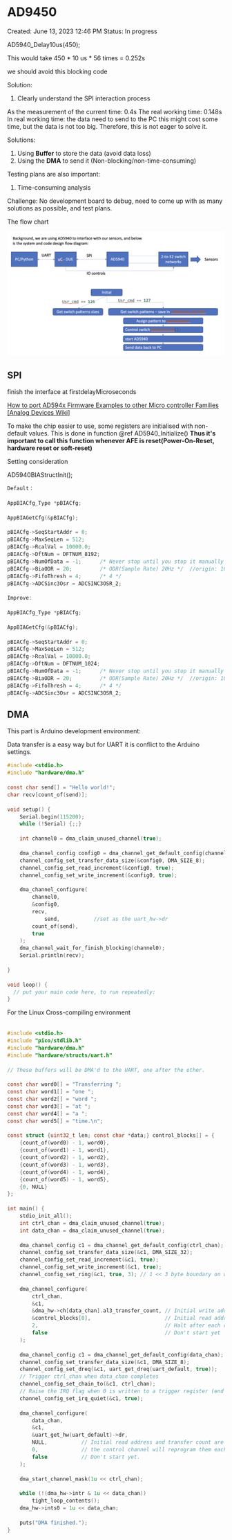 # AD9450

Created: June 13, 2023 12:46 PM
Status: In progress

AD5940_Delay10us(450);

This would take 450 * 10 us * 56 times = 0.252s

we should avoid this blocking code

Solution:

1. Clearly understand the SPI interaction process

As the measurement of the current time: 0.4s
The real working time: 0.148s
In real working time: the data need to send to the PC this might cost some time, but the data is not too big. Therefore, this is not eager to solve it.

Solutions:

1. Using **Buffer** to store the data (avoid data loss)
2. Using the **DMA** to send it (Non-blocking/non-time-consuming)

Testing plans are also important:

1. Time-consuming analysis

Challenge: No development board to debug, need to come up with as many solutions as possible, and test plans.

The flow chart

![Untitled](image/Untitled.png)

## SPI

finish the interface at firstdelayMicroseconds

[How to port AD594x Firmware Examples to other Micro controller Families [Analog Devices Wiki]](https://wiki.analog.com/resources/eval/user-guides/eval-ad5940/tools/porting_source_code)

To make the chip easier to use, some registers are initialised with non-default values. This is done in function @ref AD5940_Initialize() **Thus it's important to call this function whenever AFE is reset(Power-On-Reset, hardware reset or soft-reset)**

Setting consideration

AD5940BIAStructInit();

```c
Default：

AppBIACfg_Type *pBIACfg;

AppBIAGetCfg(&pBIACfg);

pBIACfg->SeqStartAddr = 0;
pBIACfg->MaxSeqLen = 512; 
pBIACfg->RcalVal = 10000.0;
pBIACfg->DftNum = DFTNUM_8192;
pBIACfg->NumOfData = -1;      /* Never stop until you stop it manually by AppBIACtrl() function */
pBIACfg->BiaODR = 20;         /* ODR(Sample Rate) 20Hz */  //origin: 1000
pBIACfg->FifoThresh = 4;      /* 4 */
pBIACfg->ADCSinc3Osr = ADCSINC3OSR_2;

Improve:

AppBIACfg_Type *pBIACfg;

AppBIAGetCfg(&pBIACfg);

pBIACfg->SeqStartAddr = 0;
pBIACfg->MaxSeqLen = 512; 
pBIACfg->RcalVal = 10000.0;
pBIACfg->DftNum = DFTNUM_1024;
pBIACfg->NumOfData = -1;      /* Never stop until you stop it manually by AppBIACtrl() function */
pBIACfg->BiaODR = 20;         /* ODR(Sample Rate) 20Hz */  //origin: 1000
pBIACfg->FifoThresh = 4;      /* 4 */
pBIACfg->ADCSinc3Osr = ADCSINC3OSR_2;
```

## DMA

This part is Arduino development environment:

Data transfer is a easy way but for UART it is conflict to the Arduino settings.

```c
#include <stdio.h>
#include "hardware/dma.h"

const char send[] = "Hello world!";
char recv[count_of(send)];

void setup() {
    Serial.begin(115200);
    while (!Serial) {;;}
    
    int channel0 = dma_claim_unused_channel(true);

    dma_channel_config config0 = dma_channel_get_default_config(channel0);
    channel_config_set_transfer_data_size(&config0, DMA_SIZE_8);
    channel_config_set_read_increment(&config0, true);
    channel_config_set_write_increment(&config0, true);

    dma_channel_configure(
        channel0,      
        &config0,          
        recv,         
	        send,           //set as the uart_hw->dr
        count_of(send), 
        true           
    );
    dma_channel_wait_for_finish_blocking(channel0);
    Serial.println(recv);

}

void loop() {
  // put your main code here, to run repeatedly:
}
```

For the Linux Cross-compiling environment

```c

#include <stdio.h>
#include "pico/stdlib.h"
#include "hardware/dma.h"
#include "hardware/structs/uart.h"

// These buffers will be DMA'd to the UART, one after the other.

const char word0[] = "Transferring ";
const char word1[] = "one ";
const char word2[] = "word ";
const char word3[] = "at ";
const char word4[] = "a ";
const char word5[] = "time.\n";

const struct {uint32_t len; const char *data;} control_blocks[] = {
    {count_of(word0) - 1, word0}, 
    {count_of(word1) - 1, word1},
    {count_of(word2) - 1, word2},
    {count_of(word3) - 1, word3},
    {count_of(word4) - 1, word4},
    {count_of(word5) - 1, word5},
    {0, NULL}  
};

int main() {
    stdio_init_all();
    int ctrl_chan = dma_claim_unused_channel(true);
    int data_chan = dma_claim_unused_channel(true);

    dma_channel_config c1 = dma_channel_get_default_config(ctrl_chan);
    channel_config_set_transfer_data_size(&c1, DMA_SIZE_32);
    channel_config_set_read_increment(&c1, true);
    channel_config_set_write_increment(&c1, true);
    channel_config_set_ring(&c1, true, 3); // 1 << 3 byte boundary on write ptr

    dma_channel_configure(
        ctrl_chan,
        &c1,
        &dma_hw->ch[data_chan].al3_transfer_count, // Initial write address
        &control_blocks[0],                        // Initial read address
        2,                                         // Halt after each control block
        false                                      // Don't start yet
    );

    dma_channel_config c1 = dma_channel_get_default_config(data_chan);
    channel_config_set_transfer_data_size(&c1, DMA_SIZE_8);
    channel_config_set_dreq(&c1, uart_get_dreq(uart_default, true));
    // Trigger ctrl_chan when data_chan completes
    channel_config_set_chain_to(&c1, ctrl_chan);
    // Raise the IRQ flag when 0 is written to a trigger register (end of chain):
    channel_config_set_irq_quiet(&c1, true);

    dma_channel_configure(
        data_chan,
        &c1,
        &uart_get_hw(uart_default)->dr,
        NULL,           // Initial read address and transfer count are unimportant;
        0,              // the control channel will reprogram them each time.
        false           // Don't start yet.
    );

    dma_start_channel_mask(1u << ctrl_chan);

    while (!(dma_hw->intr & 1u << data_chan))
        tight_loop_contents();
    dma_hw->ints0 = 1u << data_chan;

    puts("DMA finished.");
}
```